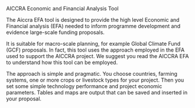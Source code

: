 AICCRA Economic and Financial Analysis Tool

The Aiccra EFA tool is designed to provide the high level Economic and Financial analysis (EFA) needed to inform programme development and evidence large-scale funding proposals. 

It is suitable for macro-scale planning, for example Global Climate Fund (GCF) proposals. In fact, this tool uses the approach employed in the EFA used to support the AICCRA project. We suggest you read the AICCRA EFA to understand how this tool can be employed.

The approach is simple and pragmatic. You choose countries, farming systems, one or more crops or livestock types for your project. Then you set some simple technology performance and project economic parameters. Tables and maps are output that can be saved and inserted in your proposal.

